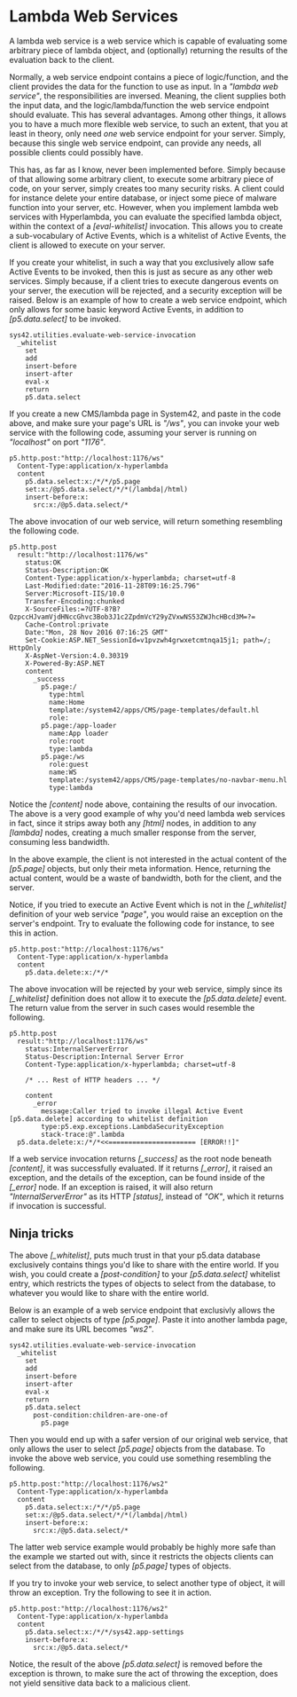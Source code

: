 Lambda Web Services
===============

A lambda web service is a web service which is capable of evaluating some arbitrary piece of lambda object, and (optionally) returning the results of the 
evaluation back to the client.

Normally, a web service endpoint contains a piece of logic/function, and the client provides the data for the function to use as input. In a
_"lambda web service"_, the responsibilities are inversed. Meaning, the client supplies both the input data, and the logic/lambda/function the web service
endpoint should evaluate. This has several advantages. Among other things, it allows you to have a much more flexible web service, to such an extent,
that you at least in theory, only need _one_ web service endpoint for your server. Simply, because this single web service endpoint, can provide any
needs, all possible clients could possibly have.

This has, as far as I know, never been implemented before. Simply because of that allowing some arbitrary client, to execute some arbitrary piece of code,
on your server, simply creates too many security risks. A client could for instance delete your entire database, or inject some piece of malware function
into your server, etc. However, when you implement lambda web services with Hyperlambda, you can evaluate the specified lambda object, within the context
of a *[eval-whitelist]* invocation. This allows you to create a sub-vocabulary of Active Events, which is a whitelist of Active Events, the client is allowed
to execute on your server.

If you create your whitelist, in such a way that you exclusively allow safe Active Events to be invoked, then this is just as secure as any other web services.
Simply because, if a client tries to execute dangerous events on your server, the execution will be rejected, and a security exception will be raised.
Below is an example of how to create a web service endpoint, which only allows for some basic keyword Active Events, in addition to *[p5.data.select]* to be
invoked.

```
sys42.utilities.evaluate-web-service-invocation
  _whitelist
    set
    add
    insert-before
    insert-after
    eval-x
    return
    p5.data.select
```

If you create a new CMS/lambda page in System42, and paste in the code above, and make sure your page's URL is _"/ws"_, you can invoke your web service 
with the following code, assuming your server is running on _"localhost"_ on port _"1176"_.

```
p5.http.post:"http://localhost:1176/ws"
  Content-Type:application/x-hyperlambda
  content
    p5.data.select:x:/*/*/p5.page
    set:x:/@p5.data.select/*/*(/lambda|/html)
    insert-before:x:
      src:x:/@p5.data.select/*
```

The above invocation of our web service, will return something resembling the following code.

```
p5.http.post
  result:"http://localhost:1176/ws"
    status:OK
    Status-Description:OK
    Content-Type:application/x-hyperlambda; charset=utf-8
    Last-Modified:date:"2016-11-28T09:16:25.796"
    Server:Microsoft-IIS/10.0
    Transfer-Encoding:chunked
    X-SourceFiles:=?UTF-8?B?QzpccHJvamVjdHNccGhvc3Bob3J1c2ZpdmVcY29yZVxwNS53ZWJhcHBcd3M=?=
    Cache-Control:private
    Date:"Mon, 28 Nov 2016 07:16:25 GMT"
    Set-Cookie:ASP.NET_SessionId=v1pvzwh4grwxetcmtnqa15j1; path=/; HttpOnly
    X-AspNet-Version:4.0.30319
    X-Powered-By:ASP.NET
    content
      _success
        p5.page:/
          type:html
          name:Home
          template:/system42/apps/CMS/page-templates/default.hl
          role:
        p5.page:/app-loader
          name:App loader
          role:root
          type:lambda
        p5.page:/ws
          role:guest
          name:WS
          template:/system42/apps/CMS/page-templates/no-navbar-menu.hl
          type:lambda
```

Notice the *[content]* node above, containing the results of our invocation. The above is a very good example of why you'd need lambda web services in fact,
since it strips away both any *[html]* nodes, in addition to any *[lambda]* nodes, creating a much smaller response from the server, consuming less bandwidth.

In the above example, the client is not interested in the actual content of the *[p5.page]* objects, but only their meta information. Hence, returning the
actual content, would be a waste of bandwidth, both for the client, and the server.

Notice, if you tried to execute an Active Event which is not in the *[_whitelist]* definition of your web service _"page"_, you would raise an exception
on the server's endpoint. Try to evaluate the following code for instance, to see this in action.

```
p5.http.post:"http://localhost:1176/ws"
  Content-Type:application/x-hyperlambda
  content
    p5.data.delete:x:/*/*
```

The above invocation will be rejected by your web service, simply since its *[_whitelist]* definition does not allow it to execute the *[p5.data.delete]* event.
The return value from the server in such cases would resemble the following.

```
p5.http.post
  result:"http://localhost:1176/ws"
    status:InternalServerError
    Status-Description:Internal Server Error
    Content-Type:application/x-hyperlambda; charset=utf-8

    /* ... Rest of HTTP headers ... */

    content
      _error
        message:Caller tried to invoke illegal Active Event [p5.data.delete] according to whitelist definition
        type:p5.exp.exceptions.LambdaSecurityException
        stack-trace:@".lambda
  p5.data.delete:x:/*/*<<====================== [ERROR!!]"
```

If a web service invocation returns *[_success]* as the root node beneath *[content]*, it was successfully evaluated. If it returns *[_error]*, it raised
an exception, and the details of the exception, can be found inside of the *[_error]* node. If an exception is raised, it will also return _"InternalServerError"_
as its HTTP *[status]*, instead of _"OK"_, which it returns if invocation is successful.

## Ninja tricks

The above *[_whitelist]*, puts much trust in that your p5.data database exclusively contains things you'd like to share with the entire world. If you wish,
you could create a *[post-condition]* to your *[p5.data.select]* whitelist entry, which restricts the types of objects to select from the database, to whatever 
you would like to share with the entire world.

Below is an example of a web service endpoint that exclusivly allows the caller to select objects of type *[p5.page]*. Paste it into another lambda page, 
and make sure its URL becomes _"ws2"_.

```
sys42.utilities.evaluate-web-service-invocation
  _whitelist
    set
    add
    insert-before
    insert-after
    eval-x
    return
    p5.data.select
      post-condition:children-are-one-of
        p5.page
```

Then you would end up with a safer version of our original web service, that only allows the user to select *[p5.page]* objects from the database. To invoke 
the above web service, you could use something resembling the following.

```
p5.http.post:"http://localhost:1176/ws2"
  Content-Type:application/x-hyperlambda
  content
    p5.data.select:x:/*/*/p5.page
    set:x:/@p5.data.select/*/*(/lambda|/html)
    insert-before:x:
      src:x:/@p5.data.select/*
```

The latter web service example would probably be highly more safe than the example we started out with, since it restricts the objects clients can select from the database,
to only *[p5.page]* types of objects.

If you try to invoke your web service, to select another type of object, it will throw an exception. Try the following to see it in action.

```
p5.http.post:"http://localhost:1176/ws2"
  Content-Type:application/x-hyperlambda
  content
    p5.data.select:x:/*/*/sys42.app-settings
    insert-before:x:
      src:x:/@p5.data.select/*
```

Notice, the result of the above *[p5.data.select]* is removed before the exception is thrown, to make sure the act of throwing the exception, does not yield sensitive data 
back to a malicious client.
